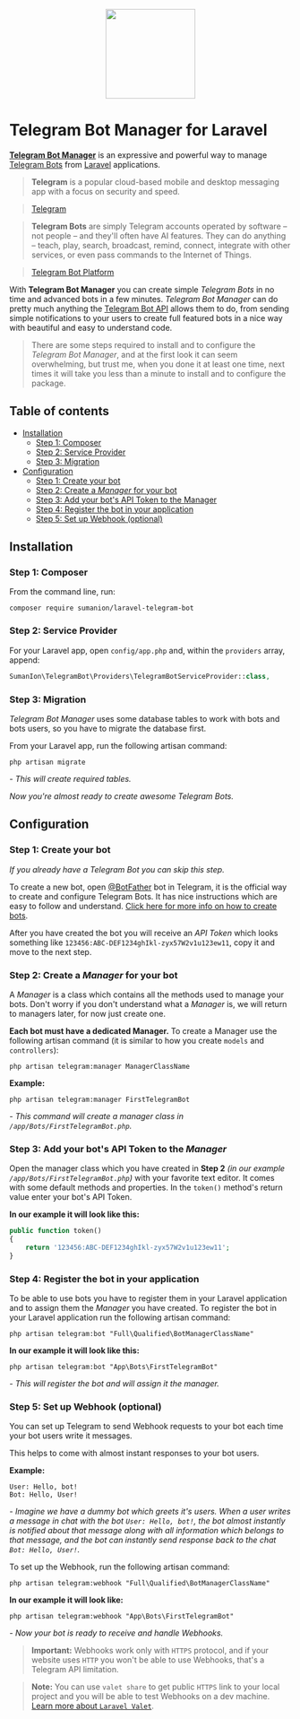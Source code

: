 
<p align="center">
    <img src="https://telegram.org/img/tl_card_connect.gif" width="160">
</p>

# Telegram Bot Manager for Laravel

**[Telegram Bot Manager](https://github.com/sumanion/laravel-telegram-bot)**
is an expressive and powerful way to manage
[Telegram Bots](https://telegram.org/blog/bot-revolution)
from [Laravel](https://laravel.com/) applications.

> **Telegram** is a popular cloud-based mobile and desktop messaging app
with a focus on security and speed.

> [Telegram](https://telegram.org/)

> **Telegram Bots** are simply Telegram accounts operated by software – not people – and they'll often have AI features. They can do anything – teach, play, search, broadcast, remind, connect, integrate with other services, or even pass commands to the Internet of Things.

> [Telegram Bot Platform](https://telegram.org/blog/bot-revolution)

With **Telegram Bot Manager** you can create simple *Telegram Bots* in no time and
advanced bots in a few minutes. *Telegram Bot Manager* can do pretty much anything the
[Telegram Bot API](https://core.telegram.org/bots/api) allows them to do,
from sending simple notifications to your users to create full featured bots
in a nice way with beautiful and easy to understand code.

> There are some steps required to install and to configure the *Telegram Bot Manager*,
  and at the first look it can seem overwhelming, but trust me, when you done it at least one time,
  next times it will take you less than a minute to install and to configure the package.

## Table of contents

- [Installation](#installation)
    - [Step 1: Composer](#step-1-composer)
    - [Step 2: Service Provider](#step-2-service-provider)
    - [Step 3: Migration](#step-3-migration)
- [Configuration](#configuration)
    - [Step 1: Create your bot](#step-1-create-your-bot)
    - [Step 2: Create a *Manager* for your bot](#step-2-create-a-manager-for-your-bot)
    - [Step 3: Add your bot's API Token to the Manager](#step-3-add-your-bots-api-token-to-the-manager)
    - [Step 4: Register the bot in your application](#step-4-register-the-bot-in-your-application)
    - [Step 5: Set up Webhook (optional)](#step-5-set-up-webhook-optional)

## Installation

### Step 1: Composer

From the command line, run:

```
composer require sumanion/laravel-telegram-bot
```

### Step 2: Service Provider

For your Laravel app, open `config/app.php` and, within the `providers` array, append:

```php
SumanIon\TelegramBot\Providers\TelegramBotServiceProvider::class,
```

### Step 3: Migration

*Telegram Bot Manager* uses some database tables to work with bots and bots users,
so you have to migrate the database first.

From your Laravel app, run the following artisan command:

```
php artisan migrate
```

*- This will create required tables.*

*Now you're almost ready to create awesome Telegram Bots.*

## Configuration

### Step 1: Create your bot

*If you already have a Telegram Bot you can skip this step.*

To create a new bot, open [@BotFather](https://telegram.me/BotFather) bot in Telegram,
it is the official way to create and configure Telegram Bots.
It has nice instructions which are easy to follow and understand.
[Click here for more info on how to create bots](https://core.telegram.org/bots#botfather).

After you have created the bot you will receive an *API Token*
which looks something like `123456:ABC-DEF1234ghIkl-zyx57W2v1u123ew11`,
copy it and move to the next step.

### Step 2: Create a *Manager* for your bot

A *Manager* is a class which contains all the methods used to manage your bots.
Don't worry if you don't understand what a *Manager* is,
we will return to managers later, for now just create one.

**Each bot must have a dedicated Manager.**
To create a Manager use the following artisan command
(it is similar to how you create `models` and `controllers`):

```
php artisan telegram:manager ManagerClassName
```

**Example:**

```
php artisan telegram:manager FirstTelegramBot
```

*- This command will create a manager class in `/app/Bots/FirstTelegramBot.php`.*

### Step 3: Add your bot's API Token to the *Manager*

Open the manager class which you have created in **Step 2**
*(in our example `/app/Bots/FirstTelegramBot.php`)* with your favorite text editor.
It comes with some default methods and properties.
In the `token()` method's return value enter your bot's API Token.

**In our example it will look like this:**

```php
public function token()
{
    return '123456:ABC-DEF1234ghIkl-zyx57W2v1u123ew11';
}
```

### Step 4: Register the bot in your application

To be able to use bots you have to register them in your Laravel application
and to assign them the *Manager* you have created.
To register the bot in your Laravel application run the following artisan command:

```
php artisan telegram:bot "Full\Qualified\BotManagerClassName"
```

**In our example it will look like this:**

```
php artisan telegram:bot "App\Bots\FirstTelegramBot"
```

*- This will register the bot and will assign it the manager.*

### Step 5: Set up Webhook (optional)

You can set up Telegram to send Webhook requests to your bot
each time your bot users write it messages.

This helps to come with almost instant responses to your bot users.

**Example:**

```
User: Hello, bot!
Bot: Hello, User!
```

*- Imagine we have a dummy bot which greets it's users.
When a user writes a message in chat with the bot `User: Hello, bot!`,
the bot almost instantly is notified about that message along with
all information which belongs to that message, and the bot can
instantly send response back to the chat `Bot: Hello, User!`.*

To set up the Webhook, run the following artisan command:

```
php artisan telegram:webhook "Full\Qualified\BotManagerClassName"
```

**In our example it will look like:**

```
php artisan telegram:webhook "App\Bots\FirstTelegramBot"
```

*- Now your bot is ready to receive and handle Webhooks.*

> **Important:** Webhooks work only with `HTTPS` protocol,
  and if your website uses `HTTP` you won't be able to use Webhooks,
  that's a Telegram API limitation.

> **Note:** You can use `valet share` to get public `HTTPS` link
  to your local project and you will be able to test Webhooks on a dev machine.
  [Learn more about `Laravel Valet`](https://laravel.com/docs/master/valet).
